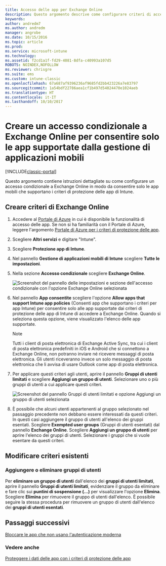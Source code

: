 ```yaml
---
title: Accesso delle app per Exchange Online
description: Questo argomento descrive come configurare criteri di accesso condizionale per app MAM.
keywords: 
author: andredm7
ms.author: andredm
manager: angrobe
ms.date: 10/15/2016
ms.topic: article
ms.prod: 
ms.service: microsoft-intune
ms.technology: 
ms.assetid: f2cd1a1f-fd29-4081-8dfa-c40993a107d5
ROBOTS: NOINDEX,NOFOLLOW
ms.reviewer: chrisgre
ms.suite: ems
ms.custom: intune-classic
ms.openlocfilehash: 67a687af9396236af9685fd2bb423226a7e83797
ms.sourcegitcommit: 1a54bdf22786aea1cf1b497d54024470e1024aeb
ms.translationtype: HT
ms.contentlocale: it-IT
ms.lasthandoff: 10/10/2017
---
```

# <a name="create-an-exchange-online-conditional-access-to-only-allow-apps-supported-by-mam"></a>Creare un accesso condizionale a Exchange Online per consentire solo le app supportate dalla gestione di applicazioni mobili

[!INCLUDE[classic-portal](../includes/classic-portal.md)]

Questo argomento contiene istruzioni dettagliate su come configurare un accesso condizionale a Exchange Online in modo da consentire solo le app mobili che supportano i criteri di protezione delle app di Intune.


## <a name="create-an-exchange-online-policy"></a>Creare criteri di Exchange Online
1.  Accedere al [Portale di Azure](https://portal.azure.com) in cui è disponibile la funzionalità di accesso delle app. Se non si ha familiarità con il Portale di Azure, leggere l'argomento [Portale di Azure per i criteri di protezione delle app](azure-portal-for-microsoft-intune-mam-policies.md).

2.  Scegliere **Altri servizi** e digitare "Intune".

3.  Scegliere **Protezione app di Intune**.

4.  Nel pannello **Gestione di applicazioni mobili di Intune** scegliere **Tutte le impostazioni**.

5.  Nella sezione **Accesso condizionale** scegliere **Exchange Online**.

    ![Screenshot del pannello delle impostazioni e sezione dell'accesso condizionale con l'opzione Exchange Online selezionata](../media/MAM-conditional-access-1.png)

6. Nel pannello **App consentite** scegliere l'opzione **Allow apps that support Intune app policies** (Consenti app che supportano i criteri per app Intune) per consentire solo alle app supportate dai criteri di protezione delle app di Intune di accedere a Exchange Online. Quando si seleziona questa opzione, viene visualizzato l'elenco delle app supportate.

    >[!NOTE]
    >Tutti i client di posta elettronica di Exchange Active Sync, tra cui i client di posta elettronica predefiniti in iOS e Android che si connettono a Exchange Online, non potranno inviare né ricevere messaggi di posta elettronica. Gli utenti riceveranno invece un solo messaggio di posta elettronica che li avvisa di usare Outlook come app di posta elettronica.

7. Per applicare questi criteri agli utenti, aprire il pannello **Gruppi di utenti limitati** e scegliere **Aggiungi un gruppo di utenti**. Selezionare uno o più gruppi di utenti a cui applicare questi criteri.

    ![Screenshot del pannello Gruppi di utenti limitati e opzione Aggiungi un gruppo di utenti selezionata](../media/mam-ca-add-user-group.png)

8. È possibile che alcuni utenti appartenenti al gruppo selezionato nel passaggio precedente non debbano essere interessati da questi criteri. In questi casi aggiungere il gruppo di utenti all'elenco dei gruppi esentati. Scegliere **Exempted user groups** (Gruppi di utenti esentati) dal pannello **Exchange Online**. Scegliere **Aggiungi un gruppo di utenti** per aprire l'elenco dei gruppi di utenti. Selezionare i gruppi che si vuole esentare da questi criteri.  

## <a name="modify-an-existing-policy"></a>Modificare criteri esistenti
### <a name="add-or-delete-user-groups"></a>Aggiungere o eliminare gruppi di utenti

Per **eliminare un gruppo di utenti** dall'elenco dei **gruppi di utenti limitati**, aprire il pannello **Gruppi di utenti limitati**, evidenziare il gruppo da eliminare e fare clic sui **puntini di sospensione (...)** per visualizzare l'opzione **Elimina**. Scegliere **Elimina** per rimuovere il gruppo di utenti dall'elenco. È possibile seguire la stessa procedura per rimuovere un gruppo di utenti dall'elenco dei **gruppi di utenti esentati**.


## <a name="next-steps"></a>Passaggi successivi
[Bloccare le app che non usano l'autenticazione moderna](block-apps-with-no-modern-authentication.md)
### <a name="see-also"></a>Vedere anche
[Proteggere i dati delle app con i criteri di protezione delle app](protect-app-data-using-mobile-app-management-policies-with-microsoft-intune.md)

